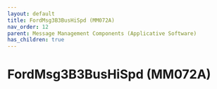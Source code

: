 ```yaml
---
layout: default
title: FordMsg3B3BusHiSpd (MM072A)
nav_order: 12
parent: Message Management Components (Applicative Software)
has_children: true
---
```

# FordMsg3B3BusHiSpd (MM072A)
